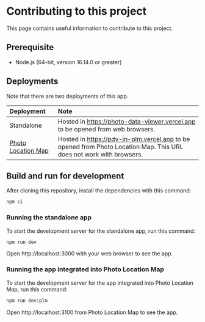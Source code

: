 # Contributing to this project

This page contains useful information to contribute to this project.

## Prerequisite

- Node.js (64-bit, version 16.14.0 or greater)

## Deployments

Note that there are two deployments of this app.

| Deployment              | Note                                                                                                                |
| :---------------------- | :------------------------------------------------------------------------------------------------------------------ |
| Standalone              | Hosted in https://photo-data-viewer.vercel.app to be opened from web browsers.                                      |
| [Photo Location Map][1] | Hosted in https://pdv-in-plm.vercel.app to be opened from Photo Location Map. This URL does not work with browsers. |

[1]: https://github.com/TomoyukiAota/photo-location-map

## Build and run for development

After cloning this repository, install the dependencies with this command:

```bash
npm ci
```

### Running the standalone app

To start the development server for the standalone app, run this command:

```bash
npm run dev
```

Open http://localhost:3000 with your web browser to see the app.

### Running the app integrated into Photo Location Map

To start the development server for the app integrated into Photo Location Map, run this command:

```bash
npm run dev:plm
```

Open http://localhost:3100 from Photo Location Map to see the app.
